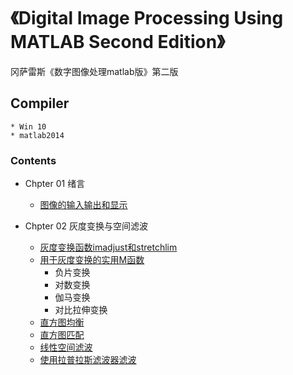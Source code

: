 ﻿# 《Digital Image Processing Using MATLAB Second Edition》
冈萨雷斯《数字图像处理matlab版》第二版  


## Compiler
	* Win 10
	* matlab2014  

### Contents 

- Chpter 01  绪言
	
	- [图像的输入输出和显示](CH01/function_image_input_output_show.m)


- Chpter 02  灰度变换与空间滤波

	- [灰度变换函数imadjust和stretchlim](CH02/fun_imadjust.m)
	- [用于灰度变换的实用M函数](CH02/intrans.m)
		- 负片变换
		- 对数变换
		- 伽马变换
		- 对比拉伸变换
	- [直方图均衡](CH02/demo_histeq.m)
	- [直方图匹配](CH02/manualhist.m)
	- [线性空间滤波](CH02/demo_imfilter.m)
	- [使用拉普拉斯滤波器滤波](CH02/demo_fpspecial.m)


	
